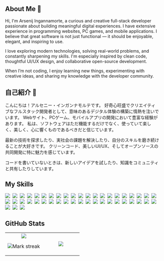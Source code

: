## About Me 👋

Hi, I'm Arsenij Ingannamorte, a curious and creative full-stack developer passionate about building meaningful digital experiences. I have extensive experience in programming websites, PC games, and mobile applications. I believe that great software is not just functional — it should be enjoyable, elegant, and inspiring to use.

I love exploring modern technologies, solving real-world problems, and constantly sharpening my skills. I'm especially inspired by clean code, thoughtful UI/UX design, and collaborative open-source development.

When I’m not coding, I enjoy learning new things, experimenting with creative ideas, and sharing my knowledge with the developer community.

## 自己紹介 👋

こんにちは！アルセニー・インガンナモルテです。 好奇心旺盛でクリエイティブなフルスタック開発者として、意味のあるデジタル体験の構築に情熱を注いでいます。 Webサイト、PCゲーム、モバイルアプリの開発において豊富な経験があります。 私は、ソフトウェアはただ機能するだけでなく、使っていて楽しく、美しく、心に響くものであるべきだと信じています。

最新の技術を探求したり、実社会の課題を解決したり、自分のスキルを磨き続けることが大好きです。 クリーンコード、美しいUI/UX、そしてオープンソースの共同開発に特に魅力を感じています。

コードを書いていないときは、新しいアイデアを試したり、知識をコミュニティと共有したりしています。

## My Skills

<img src="https://img.shields.io/badge/Unreal%20Engine-%23313131.svg?logo=unrealengine&logoColor=white"> 
<img src="https://img.shields.io/badge/Unity-%23000000.svg?logo=unity&logoColor=white"> 
<img src="https://img.shields.io/badge/Bash-4EAA25?logo=gnubash&logoColor=fff"> 
<img src="https://img.shields.io/badge/C++-%2300599C.svg?logo=c%2B%2B&logoColor=white"> 
<img src="https://img.shields.io/badge/CSS-1572B6?logo=css3&logoColor=fff"> 
<img src="https://img.shields.io/badge/Dart-%230175C2.svg?logo=dart&logoColor=white"> 
<img src="https://img.shields.io/badge/Flutter-02569B?logo=flutter&logoColor=fff"> 
<img src="https://img.shields.io/badge/HTML-%23E34F26.svg?logo=html5&logoColor=white"> 
<img src="https://img.shields.io/badge/HTMX-36C?logo=htmx&logoColor=fff"> 
<img src="https://img.shields.io/badge/JavaScript-F7DF1E?logo=javascript&logoColor=000"> 
<img src="https://img.shields.io/badge/JSON-000?logo=json&logoColor=fff"> 
<img src="https://img.shields.io/badge/Kotlin-%237F52FF.svg?logo=kotlin&logoColor=white"> 
<img src="https://img.shields.io/badge/Markdown-%23000000.svg?logo=markdown&logoColor=white"> 
<img src="https://img.shields.io/badge/Python-3776AB?logo=python&logoColor=fff"> 
<img src="https://img.shields.io/badge/R-%23276DC3.svg?logo=r&logoColor=white"> 
<img src="https://img.shields.io/badge/Scratch-4D97FF?logo=scratch&logoColor=fff"> 
<img src="https://img.shields.io/badge/XML-767C52?logo=xml&logoColor=fff"> 
<img src="https://img.shields.io/badge/YAML-CB171E?logo=yaml&logoColor=fff"> 
<img src="https://img.shields.io/badge/Bootstrap-7952B3?logo=bootstrap&logoColor=fff"> 
<img src="https://img.shields.io/badge/Cypress-69D3A7?logo=cypress&logoColor=fff"> 
<img src="https://img.shields.io/badge/Docker-2496ED?logo=docker&logoColor=fff"> 
<img src="https://img.shields.io/badge/FastAPI-009485.svg?logo=fastapi&logoColor=white"> 
<img src="https://img.shields.io/badge/jQuery-0769AD?logo=jquery&logoColor=fff"> 
<img src="https://img.shields.io/badge/Kubernetes-326CE5?logo=kubernetes&logoColor=fff"> 
<img src="https://img.shields.io/badge/Node.js-6DA55F?logo=node.js&logoColor=white"> 
<img src="https://img.shields.io/badge/React-61DAFB?logo=react&logoColor=white"> 
<img src="https://img.shields.io/badge/Sass-C69?logo=sass&logoColor=fff"> 
<img src="https://img.shields.io/badge/Selenium-43B02A?logo=selenium&logoColor=fff"> 
<img src="https://img.shields.io/badge/Tailwind%20CSS-%2338B2AC.svg?logo=tailwind-css&logoColor=white"> 
<img src="https://img.shields.io/badge/Firebase-039BE5?logo=Firebase&logoColor=white"> 
<img src="https://img.shields.io/badge/Google%20Cloud-%234285F4.svg?logo=google-cloud&logoColor=white"> 
<img src="https://img.shields.io/badge/Heroku-430098?logo=heroku&logoColor=fffe"> 
<img src="https://img.shields.io/badge/Hostinger-673DE6?logo=hostinger&logoColor=fff"> 
<img src="https://img.shields.io/badge/MySQL-4479A1?logo=mysql&logoColor=fff"> 
<img src="https://img.shields.io/badge/SQLite-%2307405e.svg?logo=sqlite&logoColor=white"> 
<img src="https://img.shields.io/badge/Postgres-%23316192.svg?logo=postgresql&logoColor=white"> 
<img src="https://img.shields.io/badge/ChatGPT-74aa9c?logo=openai&logoColor=white"> 
<img src="https://img.shields.io/badge/GitHub%20Copilot-000?logo=githubcopilot&logoColor=fff"> 
<img src="https://img.shields.io/badge/Google%20Assistant-4285F4?logo=googleassistant&logoColor=fff"> 
<img src="https://img.shields.io/badge/Google%20Gemini-886FBF?logo=googlegemini&logoColor=fff"> 
<img src="https://img.shields.io/badge/Bitbucket-0052CC?logo=bitbucket&logoColor=fff"> 
<img src="https://img.shields.io/badge/GitHub-%23121011.svg?logo=github&logoColor=white"> 
<img src="https://img.shields.io/badge/GitLab-FC6D26?logo=gitlab&logoColor=fff"> 
<img src="https://img.shields.io/badge/npm-CB3837?logo=npm&logoColor=fff"> 
<img src="https://img.shields.io/badge/C-00599C?logo=c&logoColor=white"> 

## GitHub Stats

<table><tbody><tr border="none"><td width="50%" align="center">
<img align="center" src="https://readme-stats-fork-mauve.vercel.app/api/?username=IngannamorteScienceDev&theme=dark&show_icons=true&count_private=true">

<img alt="Mark streak" src="https://github-readme-streak-stats-five-roan.vercel.app?user=IngannamorteScienceDev&theme=dark"></td><td width="50%" align="center">
<img align="center" src="https://readme-stats-fork-mauve.vercel.app/api/top-langs/?username=IngannamorteScienceDev&theme=dark&hide_border=false&no-bg=true&no-frame=true&langs_count=6"></td></tr></tbody></table>
